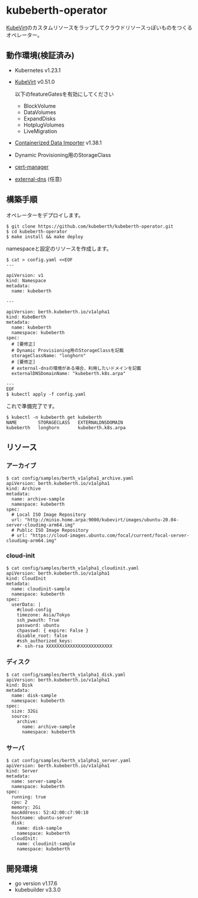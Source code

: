 # kubeberth-operator

[KubeVirt](https://kubevirt.io/)のカスタムリソースをラップしてクラウドリソースっぽいものをつくるオペレーター。



## 動作環境(検証済み)
- Kubernetes v1.23.1
- [KubeVirt](https://github.com/kubevirt/kubevirt) v0.51.0

  以下のfeatureGatesを有効にしてください
  - BlockVolume
  - DataVolumes
  - ExpandDisks
  - HotplugVolumes
  - LiveMigration

- [Containerized Data Importer](https://github.com/kubevirt/containerized-data-importer) v1.38.1
- Dynamic Provisioning用のStorageClass
- [cert-manager](https://github.com/cert-manager/cert-manager)
- [external-dns](https://github.com/kubernetes-sigs/external-dns) (任意)



## 構築手順

オペレーターをデプロイします。

```
$ git clone https://github.com/kubeberth/kubeberth-operator.git
$ cd kubeberth-operator
$ make install && make deploy
```

namespaceと設定のリソースを作成します。

```
$ cat > config.yaml <<EOF
---

apiVersion: v1
kind: Namespace
metadata:
  name: kubeberth

---

apiVersion: berth.kubeberth.io/v1alpha1
kind: KubeBerth
metadata:
  name: kubeberth
  namespace: kubeberth
spec:
  # [要修正]
  # Dynamic Provisioning用のStorageClassを記載
  storageClassName: "longhorn"
  # [要修正]
  # external-dnsの環境がある場合、利用したいドメインを記載
  externalDNSDomainName: "kubeberth.k8s.arpa"

---
EOF
$ kubectl apply -f config.yaml
```

これで準備完了です。

```
$ kubectl -n kubeberth get kubeberth
NAME        STORAGECLASS   EXTERNALDNSDOMAIN
kubeberth   longhorn       kubeberth.k8s.arpa
```



## リソース

### アーカイブ

```
$ cat config/samples/berth_v1alpha1_archive.yaml 
apiVersion: berth.kubeberth.io/v1alpha1
kind: Archive
metadata:
  name: archive-sample
  namespace: kubeberth
spec:
  # Local ISO Image Repository
  url: "http://minio.home.arpa:9000/kubevirt/images/ubuntu-20.04-server-cloudimg-arm64.img"
  # Public ISO Image Repository
  # url: "https://cloud-images.ubuntu.com/focal/current/focal-server-cloudimg-arm64.img"
```


### cloud-init

```
$ cat config/samples/berth_v1alpha1_cloudinit.yaml 
apiVersion: berth.kubeberth.io/v1alpha1
kind: CloudInit
metadata:
  name: cloudinit-sample
  namespace: kubeberth
spec:
  userData: |
    #cloud-config
    timezone: Asia/Tokyo
    ssh_pwauth: True
    password: ubuntu
    chpasswd: { expire: False }
    disable_root: false
    #ssh_authorized_keys:
    #- ssh-rsa XXXXXXXXXXXXXXXXXXXXXXXXX
```

### ディスク

```
$ cat config/samples/berth_v1alpha1_disk.yaml 
apiVersion: berth.kubeberth.io/v1alpha1
kind: Disk
metadata:
  name: disk-sample
  namespace: kubeberth
spec:
  size: 32Gi
  source:
    archive:
      name: archive-sample
      namespace: kubeberth
```


### サーバ

```
$ cat config/samples/berth_v1alpha1_server.yaml 
apiVersion: berth.kubeberth.io/v1alpha1
kind: Server
metadata:
  name: server-sample
  namespace: kubeberth
spec:
  running: true
  cpu: 2
  memory: 2Gi
  macAddress: 52:42:00:c7:90:10
  hostname: ubuntu-server
  disk:
    name: disk-sample
    namespace: kubeberth
  cloudInit:
    name: cloudinit-sample
    namespace: kubeberth
```



## 開発環境

- go version v1.17.6
- kubebuilder v3.3.0